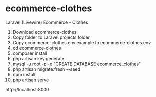 # ecommerce-clothes
Laravel (Livewire) Ecommerce - Clothes

1. Download ecommerce-clothes
2. Copy folder to Laravel projects folder
3. Copy ecommerce-clothes\.env.example to ecommerce-clothes\.env
4. cd ecommerce-clothes
5. composer install
6. php artisan key:generate
7. mysql -u root -p -e "CREATE DATABASE ecommerce_clothes"
8. php artisan migrate:fresh --seed
9. npm install
10. php artisan serve

http://localhost:8000